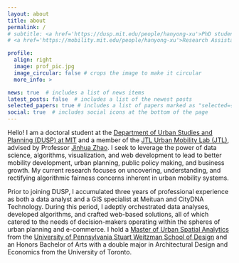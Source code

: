 ```yaml
---
layout: about
title: about
permalink: /
# subtitle: <a href='https://dusp.mit.edu/people/hanyong-xu'>PhD student at DUSP, MIT</a>. 
# <a href='https://mobility.mit.edu/people/hanyong-xu'>Research Assistant at JTL Urban Mobility Lab</a>

profile:
  align: right
  image: prof_pic.jpg
  image_circular: false # crops the image to make it circular
  more_info: >

news: true  # includes a list of news items
latest_posts: false  # includes a list of the newest posts
selected_papers: true # includes a list of papers marked as "selected={true}"
social: true  # includes social icons at the bottom of the page
---
```


Hello! I am a doctoral student at the [Department of Urban Studies and Planning (DUSP) at MIT](https://dusp.mit.edu) and a member of the [JTL Urban Mobility Lab (JTL)](https://mobility.mit.edu), advised by Professor [Jinhua Zhao](https://dusp.mit.edu/people/jinhua-zhao). I seek to leverage the power of data science, algorithms, visualization, and web development to lead to better mobility development, urban planning, public policy making, and business growth. My current research focuses on uncovering, understanding, and rectifying algorithmic fairness concerns inherent in urban mobility systems. 

Prior to joining DUSP, I accumulated three years of professional experience as both a data analyst and a GIS specialist at Meituan and CityDNA Technology. During this period, I adeptly orchestrated data analyses, developed algorithms, and crafted web-based solutions, all of which catered to the needs of decision-makers operating within the spheres of urban planning and e-commerce. I hold a [Master of Urban Spatial Analytics](https://www.design.upenn.edu/yes2020/hanyong-xu) from the [University of Pennsylvania Stuart Weitzman School of Design](https://www.design.upenn.edu) and an Honors Bachelor of Arts with a double major in Architectural Design and Economics from the University of Toronto.


<!-- Link to your favorite [subreddit](http://reddit.com). You can put a picture in, too. The code is already in, just name your picture `prof_pic.jpg` and put it in the `img/` folder. -->

<!-- Put your address / P.O. box / other info right below your picture. You can also disable any of these elements by editing `profile` property of the YAML header of your `_pages/about.md`. Edit `_bibliography/papers.bib` and Jekyll will render your [publications page](/al-folio/publications/) automatically. -->

<!-- Link to your social media connections, too. This theme is set up to use [Font Awesome icons](https://fontawesome.com/) and [Academicons](https://jpswalsh.github.io/academicons/), like the ones below. Add your Facebook, Twitter, LinkedIn, Google Scholar, or just disable all of them.. -->